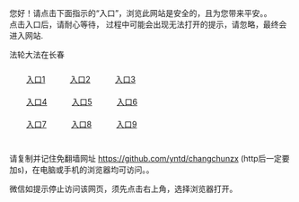您好！请点击下面指示的“入口”，浏览此网站是安全的，且为您带来平安。。 <br/>
点击入口后，请耐心等待， 过程中可能会出现无法打开的提示，请忽略，最终会进入网站. </br>

法轮大法在长春<br/>
<div style="padding:10px"><a style="margin:20px" target="_blank" href="https://d1ai4skk9sp9se.cloudfront.net/2Qpsp?jqclxnq" id="ccLink1" rel="nofollow">入口1</a> <a target="_blank" style="margin:20px" href="https://d2fnc5mmk0spk5.cloudfront.net/2Qpsp?lqudyn" id="ccLink2" rel="nofollow">入口2</a> <a style="margin:20px" target="_blank" href="https://d20e9vklpxv57u.cloudfront.net/2Qpsp?fywfc" id="ccLink3" rel="nofollow">入口3</a></div>

<div style="padding:10px" ><a style="margin:20px" target="_blank" href="https://d1ai4skk9sp9se.cloudfront.net/2Qpsp?jqclxnq" id="ccLink4" rel="nofollow">入口4</a> <a style="margin:20px" href="https://d2fnc5mmk0spk5.cloudfront.net/2Qpsp?lqudyn" target="_blank" id="ccLink5" rel="nofollow">入口5</a> <a style="margin:20px" href="https://d20e9vklpxv57u.cloudfront.net/2Qpsp?fywfc" target="_blank" id="ccLink6" rel="nofollow">入口6</a></div>

<div style="padding:10px"><a style="margin:20px" target="_blank" href="https://d1ai4skk9sp9se.cloudfront.net/2Qpsp?jqclxnq" id="ccLink7" rel="nofollow">入口7</a> <a style="margin:20px" href="https://d2fnc5mmk0spk5.cloudfront.net/2Qpsp?lqudyn" target="_blank" id="ccLink8" rel="nofollow">入口8</a> <a style="margin:20px" target="_blank" href="https://d20e9vklpxv57u.cloudfront.net/2Qpsp?fywfc" id="ccLink9" rel="nofollow">入口9</a></div>

<br/>



请复制并记住免翻墙网址 https://github.com/yntd/changchunzx (http后一定要加s)，在电脑或手机的浏览器均可访问。。<br/>

微信如提示停止访问该网页，须先点击右上角，选择浏览器打开。
